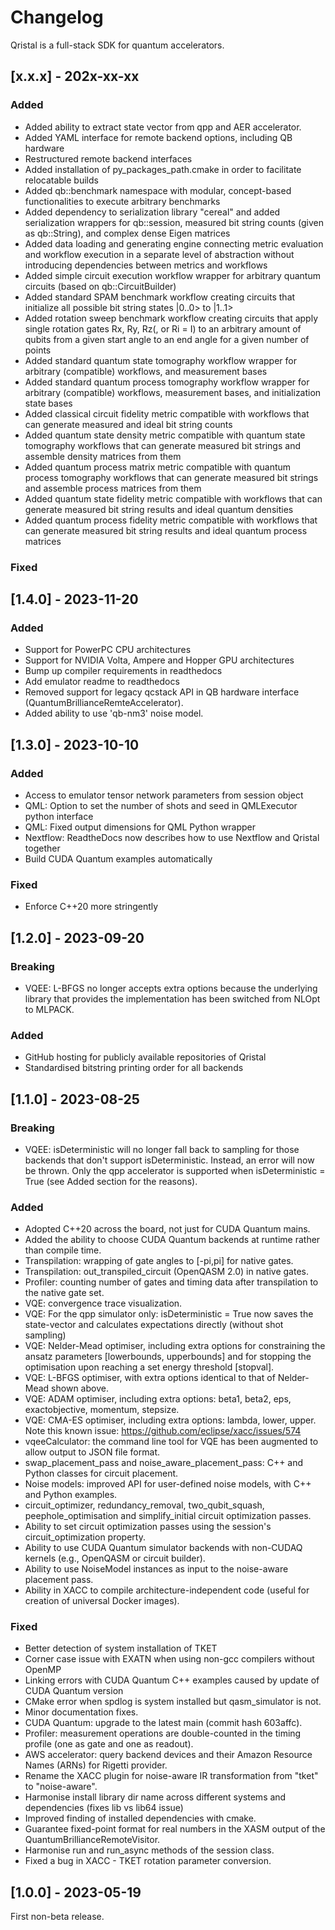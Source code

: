# Changelog

Qristal is a full-stack SDK for quantum accelerators.


## [x.x.x] - 202x-xx-xx

### Added

- Added ability to extract state vector from qpp and AER accelerator.
- Added YAML interface for remote backend options, including QB hardware
- Restructured remote backend interfaces
- Added installation of py_packages_path.cmake in order to facilitate relocatable builds
- Added qb::benchmark namespace with modular, concept-based functionalities to execute arbitrary benchmarks 
- Added dependency to serialization library "cereal" and added serialization wrappers for qb::session, measured bit string counts (given as qb::String), and complex dense Eigen matrices
- Added data loading and generating engine connecting metric evaluation and workflow execution in a separate level of abstraction without introducing dependencies between metrics and workflows
- Added simple circuit execution workflow wrapper for arbitrary quantum circuits (based on qb::CircuitBuilder)
- Added standard SPAM benchmark workflow creating circuits that initialize all possible bit string states |0..0> to |1..1>
- Added rotation sweep benchmark workflow creating circuits that apply single rotation gates Rx, Ry, Rz(, or Ri = I) to an arbitrary amount of qubits from a given start angle to an end angle for a given number of points 
- Added standard quantum state tomography workflow wrapper for arbitrary (compatible) workflows, and measurement bases 
- Added standard quantum process tomography workflow wrapper for arbitrary (compatible) workflows, measurement bases, and initialization state bases
- Added classical circuit fidelity metric compatible with workflows that can generate measured and ideal bit string counts 
- Added quantum state density metric compatible with quantum state tomography workflows that can generate measured bit strings and assemble density matrices from them 
- Added quantum process matrix metric compatible with quantum process tomography workflows that can generate measured bit strings and assemble process matrices from them
- Added quantum state fidelity metric compatible with workflows that can generate measured bit string results and ideal quantum densities
- Added quantum process fidelity metric compatible with workflows that can generate measured bit string results and ideal quantum process matrices

### Fixed

## [1.4.0] - 2023-11-20

### Added

- Support for PowerPC CPU architectures
- Support for NVIDIA Volta, Ampere and Hopper GPU architectures
- Bump up compiler requirements in readthedocs
- Add emulator readme to readthedocs
- Removed support for legacy qcstack API in QB hardware interface (QuantumBrillianceRemteAccelerator).
- Added ability to use 'qb-nm3' noise model.


## [1.3.0] - 2023-10-10

### Added

- Access to emulator tensor network parameters from session object
- QML: Option to set the number of shots and seed in QMLExecutor python interface
- QML: Fixed output dimensions for QML Python wrapper
- Nextflow: ReadtheDocs now describes how to use Nextflow and Qristal together 
- Build CUDA Quantum examples automatically

### Fixed

- Enforce C++20 more stringently


## [1.2.0] - 2023-09-20

### Breaking

- VQEE: L-BFGS no longer accepts extra options because the underlying library that provides the implementation has been switched from NLOpt to MLPACK.

### Added

- GitHub hosting for publicly available repositories of Qristal
- Standardised bitstring printing order for all backends


## [1.1.0] - 2023-08-25

### Breaking

- VQEE: isDeterministic will no longer fall back to sampling for those backends that don't support isDeterministic.  Instead, an error will now be thrown.  Only the qpp accelerator is supported when isDeterministic = True (see Added section for the reasons).

### Added

- Adopted C++20 across the board, not just for CUDA Quantum mains.
- Added the ability to choose CUDA Quantum backends at runtime rather than compile time. 
- Transpilation: wrapping of gate angles to [-pi,pi] for native gates.
- Transpilation: out_transpiled_circuit (OpenQASM 2.0) in native gates.
- Profiler: counting number of gates and timing data after transpilation to the native gate set.
- VQE: convergence trace visualization.
- VQE: For the qpp simulator only: isDeterministic = True now saves the state-vector and calculates expectations directly (without shot sampling)
- VQE: Nelder-Mead optimiser, including extra options for constraining the ansatz parameters [lowerbounds, upperbounds] and for stopping the optimisation upon reaching a set energy threshold [stopval].
- VQE: L-BFGS optimiser, with extra options identical to that of Nelder-Mead shown above.
- VQE: ADAM optimiser, including extra options: beta1, beta2, eps, exactobjective, momentum, stepsize.
- VQE: CMA-ES optimiser, including extra options: lambda, lower, upper. Note this known issue: https://github.com/eclipse/xacc/issues/574
- vqeeCalculator: the command line tool for VQE has been augmented to allow output to JSON file format.
- swap_placement_pass and noise_aware_placement_pass: C++ and Python classes for circuit placement.
- Noise models: improved API for user-defined noise models, with C++ and Python examples.
- circuit_optimizer, redundancy_removal, two_qubit_squash, peephole_optimisation and simplify_initial circuit optimization passes.
- Ability to set circuit optimization passes using the session's circuit_optimization property. 
- Ability to use CUDA Quantum simulator backends with non-CUDAQ kernels (e.g., OpenQASM or circuit builder).
- Ability to use NoiseModel instances as input to the noise-aware placement pass.
- Ability in XACC to compile architecture-independent code (useful for creation of universal Docker images). 

### Fixed

- Better detection of system installation of TKET
- Corner case issue with EXATN when using non-gcc compilers without OpenMP
- Linking errors with CUDA Quantum C++ examples caused by update of CUDA Quantum version 
- CMake error when spdlog is system installed but qasm_simulator is not.
- Minor documentation fixes.
- CUDA Quantum: upgrade to the latest main (commit hash 603affc).
- Profiler: measurement operations are double-counted in the timing profile (one as gate and one as readout).
- AWS accelerator: query backend devices and their Amazon Resource Names (ARNs) for Rigetti provider.  
- Rename the XACC plugin for noise-aware IR transformation from "tket" to "noise-aware". 
- Harmonise install library dir name across different systems and dependencies (fixes lib vs lib64 issue)
- Improved finding of installed dependencies with cmake.
- Guarantee fixed-point format for real numbers in the XASM output of the QuantumBrillianceRemoteVisitor.  
- Harmonise run and run_async methods of the session class.
- Fixed a bug in XACC - TKET rotation parameter conversion.


## [1.0.0] - 2023-05-19

First non-beta release.

